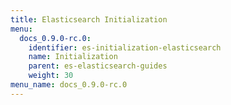```yaml
---
title: Elasticsearch Initialization
menu:
  docs_0.9.0-rc.0:
    identifier: es-initialization-elasticsearch
    name: Initialization
    parent: es-elasticsearch-guides
    weight: 30
menu_name: docs_0.9.0-rc.0
---
```


